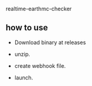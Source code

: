 realtime-earthmc-checker

## how to use

- Download binary at releases

- unzip.

- create webhook file.

- launch.
